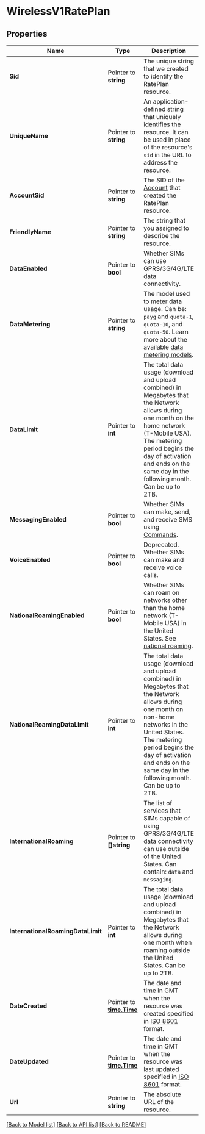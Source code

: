 # WirelessV1RatePlan

## Properties

Name | Type | Description | Notes
------------ | ------------- | ------------- | -------------
**Sid** | Pointer to **string** | The unique string that we created to identify the RatePlan resource. |
**UniqueName** | Pointer to **string** | An application-defined string that uniquely identifies the resource. It can be used in place of the resource's `sid` in the URL to address the resource. |
**AccountSid** | Pointer to **string** | The SID of the [Account](https://www.twilio.com/docs/iam/api/account) that created the RatePlan resource. |
**FriendlyName** | Pointer to **string** | The string that you assigned to describe the resource. |
**DataEnabled** | Pointer to **bool** | Whether SIMs can use GPRS/3G/4G/LTE data connectivity. |
**DataMetering** | Pointer to **string** | The model used to meter data usage. Can be: `payg` and `quota-1`, `quota-10`, and `quota-50`. Learn more about the available [data metering models](https://www.twilio.com/docs/iot/wireless/api/rateplan-resource#payg-vs-quota-data-plans). |
**DataLimit** | Pointer to **int** | The total data usage (download and upload combined) in Megabytes that the Network allows during one month on the home network (T-Mobile USA). The metering period begins the day of activation and ends on the same day in the following month. Can be up to 2TB. |
**MessagingEnabled** | Pointer to **bool** | Whether SIMs can make, send, and receive SMS using [Commands](https://www.twilio.com/docs/iot/wireless/api/command-resource). |
**VoiceEnabled** | Pointer to **bool** | Deprecated. Whether SIMs can make and receive voice calls. |
**NationalRoamingEnabled** | Pointer to **bool** | Whether SIMs can roam on networks other than the home network (T-Mobile USA) in the United States. See [national roaming](https://www.twilio.com/docs/iot/wireless/api/rateplan-resource#national-roaming). |
**NationalRoamingDataLimit** | Pointer to **int** | The total data usage (download and upload combined) in Megabytes that the Network allows during one month on non-home networks in the United States. The metering period begins the day of activation and ends on the same day in the following month. Can be up to 2TB. |
**InternationalRoaming** | Pointer to **[]string** | The list of services that SIMs capable of using GPRS/3G/4G/LTE data connectivity can use outside of the United States. Can contain: `data` and `messaging`. |
**InternationalRoamingDataLimit** | Pointer to **int** | The total data usage (download and upload combined) in Megabytes that the Network allows during one month when roaming outside the United States. Can be up to 2TB. |
**DateCreated** | Pointer to [**time.Time**](time.Time.md) | The date and time in GMT when the resource was created specified in [ISO 8601](https://www.iso.org/iso-8601-date-and-time-format.html) format. |
**DateUpdated** | Pointer to [**time.Time**](time.Time.md) | The date and time in GMT when the resource was last updated specified in [ISO 8601](https://www.iso.org/iso-8601-date-and-time-format.html) format. |
**Url** | Pointer to **string** | The absolute URL of the resource. |

[[Back to Model list]](../README.md#documentation-for-models) [[Back to API list]](../README.md#documentation-for-api-endpoints) [[Back to README]](../README.md)


